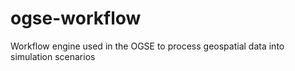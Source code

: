 # ogse-workflow
Workflow engine used in the OGSE to process geospatial data into simulation scenarios
